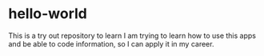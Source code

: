 # hello-world
This is a try out repository to learn
I am trying to learn how to use this apps and be able to code information, so I can apply it in my career. 

